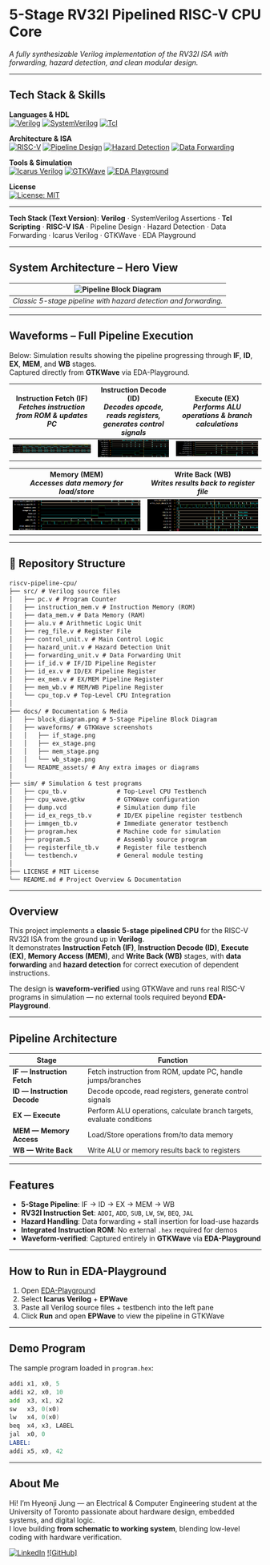 # 5-Stage RV32I Pipelined RISC-V CPU Core  
*A fully synthesizable Verilog implementation of the RV32I ISA with forwarding, hazard detection, and clean modular design.*  

---

## Tech Stack & Skills  

**Languages & HDL**  
[![Verilog](https://img.shields.io/badge/HDL-Verilog-green.svg)](#)  [![SystemVerilog](https://img.shields.io/badge/HDL-SystemVerilog-orange.svg)](#)  [![Tcl](https://img.shields.io/badge/Scripting-Tcl-blueviolet.svg)](#)  

**Architecture & ISA**  
[![RISC-V](https://img.shields.io/badge/ISA-RISC--V%20RV32I-brightgreen.svg)](#)  [![Pipeline Design](https://img.shields.io/badge/Design-Pipeline-yellow.svg)](#)  [![Hazard Detection](https://img.shields.io/badge/Feature-Hazard%20Detection-lightblue.svg)](#)  [![Data Forwarding](https://img.shields.io/badge/Feature-Data%20Forwarding-lightblue.svg)](#)  

**Tools & Simulation**  
[![Icarus Verilog](https://img.shields.io/badge/Sim-Icarus%20Verilog-red.svg)](#)  [![GTKWave](https://img.shields.io/badge/Waveform-GTKWave-lightgrey.svg)](#)  [![EDA Playground](https://img.shields.io/badge/EDA-Playground-blue.svg)](#)  

**License**  
[![License: MIT](https://img.shields.io/badge/license-MIT-blue.svg)](LICENSE)  

---

**Tech Stack (Text Version)**: **Verilog** · SystemVerilog Assertions · **Tcl Scripting** · **RISC-V ISA** · Pipeline Design · Hazard Detection · Data Forwarding · Icarus Verilog · GTKWave · EDA Playground  



---
## System Architecture – Hero View  

| ![Pipeline Block Diagram](docs/block_diagram.png) |  
| --- |  
| *Classic 5-stage pipeline with hazard detection and forwarding.* | 

---

## Waveforms – Full Pipeline Execution  

Below: Simulation results showing the pipeline progressing through **IF**, **ID**, **EX**, **MEM**, and **WB** stages.  
Captured directly from **GTKWave** via EDA-Playground.

| **Instruction Fetch (IF)** <br> *Fetches instruction from ROM & updates PC* | **Instruction Decode (ID)** <br> *Decodes opcode, reads registers, generates control signals* | **Execute (EX)** <br> *Performs ALU operations & branch calculations* |
|--------------------------------|--------------------------------------------|--------------------------------------------------------|
| ![IF Stage](docs/waveforms/if_stage_waveform.png) | ![ID Stage](docs/id_stage.png) | ![EX Stage](docs/ex_stage.png) |

| **Memory (MEM)** <br> *Accesses data memory for load/store* | **Write Back (WB)** <br> *Writes results back to register file* |
|--------------------------------|--------------------------------|
| ![MEM Stage](docs/mem_stage.png) | ![WB Stage](docs/wb_stage.png) |   

---

## 📂 Repository Structure  

```plaintext
riscv-pipeline-cpu/
├── src/ # Verilog source files
│   ├── pc.v # Program Counter
│   ├── instruction_mem.v # Instruction Memory (ROM)
│   ├── data_mem.v # Data Memory (RAM)
│   ├── alu.v # Arithmetic Logic Unit
│   ├── reg_file.v # Register File
│   ├── control_unit.v # Main Control Logic
│   ├── hazard_unit.v # Hazard Detection Unit
│   ├── forwarding_unit.v # Data Forwarding Unit
│   ├── if_id.v # IF/ID Pipeline Register
│   ├── id_ex.v # ID/EX Pipeline Register
│   ├── ex_mem.v # EX/MEM Pipeline Register
│   ├── mem_wb.v # MEM/WB Pipeline Register
│   └── cpu_top.v # Top-Level CPU Integration
│
├── docs/ # Documentation & Media
│   ├── block_diagram.png # 5-Stage Pipeline Block Diagram
│   ├── waveforms/ # GTKWave screenshots
│   │   ├── if_stage.png
│   │   ├── ex_stage.png
│   │   ├── mem_stage.png
│   │   └── wb_stage.png
│   └── README_assets/ # Any extra images or diagrams
│
├── sim/ # Simulation & test programs
│   ├── cpu_tb.v              # Top-Level CPU Testbench
│   ├── cpu_wave.gtkw         # GTKWave configuration
│   ├── dump.vcd              # Simulation dump file
│   ├── id_ex_regs_tb.v       # ID/EX pipeline register testbench
│   ├── immgen_tb.v           # Immediate generator testbench
│   ├── program.hex           # Machine code for simulation
│   ├── program.S             # Assembly source program
│   ├── registerfile_tb.v     # Register file testbench
│   └── testbench.v           # General module testing
│
├── LICENSE # MIT License
└── README.md # Project Overview & Documentation
```

---

## Overview  
This project implements a **classic 5-stage pipelined CPU** for the RISC-V RV32I ISA from the ground up in **Verilog**.  
It demonstrates **Instruction Fetch (IF)**, **Instruction Decode (ID)**, **Execute (EX)**, **Memory Access (MEM)**, and **Write Back (WB)** stages, with **data forwarding** and **hazard detection** for correct execution of dependent instructions.  

The design is **waveform-verified** using GTKWave and runs real RISC-V programs in simulation — no external tools required beyond **EDA-Playground**.  

---

## Pipeline Architecture  

| **Stage** | **Function** |
|-----------|--------------|
| **IF — Instruction Fetch** | Fetch instruction from ROM, update PC, handle jumps/branches |
| **ID — Instruction Decode** | Decode opcode, read registers, generate control signals |
| **EX — Execute** | Perform ALU operations, calculate branch targets, evaluate conditions |
| **MEM — Memory Access** | Load/Store operations from/to data memory |
| **WB — Write Back** | Write ALU or memory results back to registers |


---

## Features  

- **5-Stage Pipeline**: IF → ID → EX → MEM → WB  
- **RV32I Instruction Set**: `ADDI`, `ADD`, `SUB`, `LW`, `SW`, `BEQ`, `JAL`  
- **Hazard Handling**: Data forwarding + stall insertion for load-use hazards  
- **Integrated Instruction ROM**: No external `.hex` required for demos  
- **Waveform-verified**: Captured entirely in **GTKWave** via **EDA-Playground**  

---

## How to Run in EDA-Playground  

1. Open [EDA-Playground](https://edaplayground.com)  
2. Select **Icarus Verilog** + **EPWave**  
3. Paste all Verilog source files + testbench into the left pane  
4. Click **Run** and open **EPWave** to view the pipeline in GTKWave  

---

## Demo Program

The sample program loaded in `program.hex`:

```asm
addi x1, x0, 5
addi x2, x0, 10
add  x3, x1, x2
sw   x3, 0(x0)
lw   x4, 0(x0)
beq  x4, x3, LABEL
jal  x0, 0
LABEL:
addi x5, x0, 42
```
---

## About Me  
Hi! I’m Hyeonji Jung — an Electrical & Computer Engineering student at the University of Toronto passionate about hardware design, embedded systems, and digital logic.  
I love building **from schematic to working system**, blending low-level coding with hardware verification.

[![LinkedIn](https://img.shields.io/badge/LinkedIn-Connect-blue?style=flat&logo=linkedin)](https://www.linkedin.com/in/hyeonjijung)
[![GitHub]](https://img.shields.io/badge/GitHub-Portfolio-black?style=flat&logo=github)
